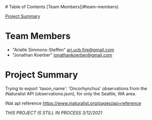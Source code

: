 
<html>
<head>
</head>
<body>
# Table of Contents
[Team Members](#team-members)

[Project Summary](#project-summary)

# <a name="team-members"></a>Team Members
* "Arielle Simmons-Steffen" <ari.ucb.fire@gmail.com>
* "Jonathan Koerber" <jonathankoerber@gmail.com>
	
# <a name="project-summary"></a>Project Summary
Trying to export 'taxon_name': 'Oncorhynchus' observations from the iNaturalist API (observations.json), for only the Seattle, WA area.

iNat api reference https://www.inaturalist.org/pages/api+reference


*THIS PROJECT IS STILL IN PROCESS 3/12/2021*
 
</body>
</html>
